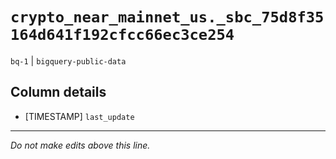 # `crypto_near_mainnet_us._sbc_75d8f35164d641f192cfcc66ec3ce254`
`bq-1` | `bigquery-public-data`

## Column details
* [TIMESTAMP] `last_update`

-------------------------------------------------------------------------------
*Do not make edits above this line.*
